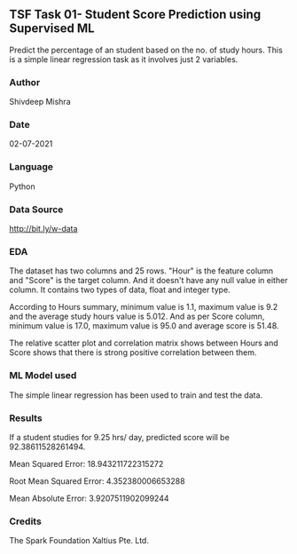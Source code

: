 ## TSF Task 01- Student Score Prediction using Supervised ML
Predict the percentage of an student based on the no. of study hours. This is a simple linear regression task as it involves just 2 variables.

### Author
Shivdeep Mishra

### Date
02-07-2021

### Language
Python

### Data Source
http://bit.ly/w-data

### EDA
The dataset has two columns and 25 rows. "Hour" is the feature column and "Score" is the target column. And it doesn't have any null value in either column. It contains two types of data, float and integer type.

According to Hours summary, minimum value is 1.1, maximum value is 9.2 and the average study hours value is 5.012. And as per Score column, minimum value is 17.0, maximum value is 95.0 and average score is 51.48.

The relative scatter plot and correlation matrix shows between Hours and Score shows that there is strong positive correlation between them.

### ML Model used
The simple linear regression has been used to train and test the data.

### Results
If a student studies for 9.25 hrs/ day, predicted score will be 92.38611528261494.

Mean Squared Error: 18.943211722315272 

Root Mean Squared Error: 4.352380006653288 

Mean Absolute Error: 3.9207511902099244

### Credits
The Spark Foundation
Xaltius Pte. Ltd.
